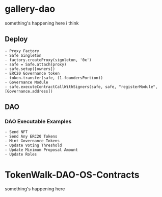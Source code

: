 # gallery-dao
something's happening here i think

## Deploy 

```
- Proxy Factory
- Safe Singleton
- factory.createProxy(signleton, '0x')
- safe = Safe.attach(proxy)
- safe.setup([owners])
- ERC20 Governance token
- token.transfer(safe, (1-foundersPortion))
- Governance Module
- safe.executeContractCallWithSigners(safe, safe, "registerModule", [Governance.address])
``` 

## DAO

### DAO Executable Examples
```
- Send NFT
- Send Any ERC20 Tokens
- Mint Governance Tokens
- Update Voting Threshold
- Update Minimum Proposal Amount
- Update Roles
```

# TokenWalk-DAO-OS-Contracts
something's happening here
